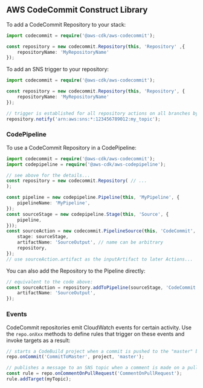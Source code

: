 ## AWS CodeCommit Construct Library

To add a CodeCommit Repository to your stack:

```ts
import codecommit = require('@aws-cdk/aws-codecommit');

const repository = new codecommit.Repository(this, 'Repository' ,{
    repositoryName: 'MyRepositoryName'
});
```

To add an SNS trigger to your repository:

```ts
import codecommit = require('@aws-cdk/aws-codecommit');

const repository = new codecommit.Repository(this, 'Repository', {
    repositoryName: 'MyRepositoryName'
});

// trigger is established for all repository actions on all branches by default.
repository.notify('arn:aws:sns:*:123456789012:my_topic');
```

### CodePipeline

To use a CodeCommit Repository in a CodePipeline:

```ts
import codecommit = require('@aws-cdk/aws-codecommit');
import codepipeline = require('@aws-cdk/aws-codepipeline');

// see above for the details...
const repository = new codecommit.Repository( // ...
);

const pipeline = new codepipeline.Pipeline(this, 'MyPipeline', {
    pipelineName: 'MyPipeline',
});
const sourceStage = new codepipeline.Stage(this, 'Source', {
    pipeline,
}));
const sourceAction = new codecommit.PipelineSource(this, 'CodeCommit', {
    stage: sourceStage,
    artifactName: 'SourceOutput', // name can be arbitrary
    repository,
});
// use sourceAction.artifact as the inputArtifact to later Actions...
```

You can also add the Repository to the Pipeline directly:

```ts
// equivalent to the code above:
const sourceAction = repository.addToPipeline(sourceStage, 'CodeCommit', {
    artifactName: 'SourceOutput',
});
```

### Events

CodeCommit repositories emit CloudWatch events for certain activity.
Use the `repo.onXxx` methods to define rules that trigger on these events
and invoke targets as a result:

```ts
// starts a CodeBuild project when a commit is pushed to the "master" branch of the repo
repo.onCommit('CommitToMaster', project, 'master');

// publishes a message to an SNS topic when a comment is made on a pull request
const rule = repo.onCommentOnPullRequest('CommentOnPullRequest');
rule.addTarget(myTopic);
```
